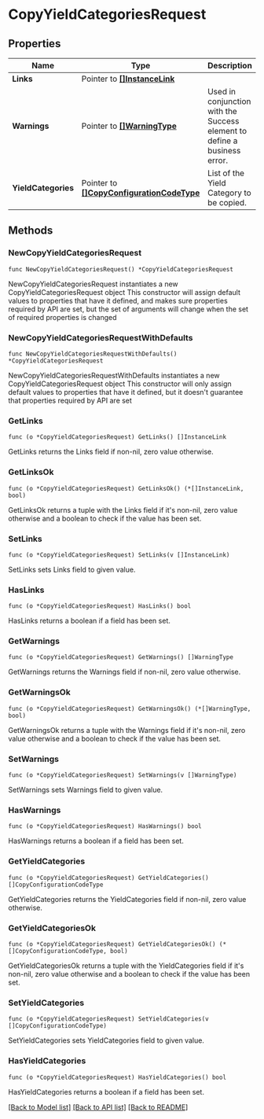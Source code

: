 # CopyYieldCategoriesRequest

## Properties

Name | Type | Description | Notes
------------ | ------------- | ------------- | -------------
**Links** | Pointer to [**[]InstanceLink**](InstanceLink.md) |  | [optional] 
**Warnings** | Pointer to [**[]WarningType**](WarningType.md) | Used in conjunction with the Success element to define a business error. | [optional] 
**YieldCategories** | Pointer to [**[]CopyConfigurationCodeType**](CopyConfigurationCodeType.md) | List of the Yield Category to be copied. | [optional] 

## Methods

### NewCopyYieldCategoriesRequest

`func NewCopyYieldCategoriesRequest() *CopyYieldCategoriesRequest`

NewCopyYieldCategoriesRequest instantiates a new CopyYieldCategoriesRequest object
This constructor will assign default values to properties that have it defined,
and makes sure properties required by API are set, but the set of arguments
will change when the set of required properties is changed

### NewCopyYieldCategoriesRequestWithDefaults

`func NewCopyYieldCategoriesRequestWithDefaults() *CopyYieldCategoriesRequest`

NewCopyYieldCategoriesRequestWithDefaults instantiates a new CopyYieldCategoriesRequest object
This constructor will only assign default values to properties that have it defined,
but it doesn't guarantee that properties required by API are set

### GetLinks

`func (o *CopyYieldCategoriesRequest) GetLinks() []InstanceLink`

GetLinks returns the Links field if non-nil, zero value otherwise.

### GetLinksOk

`func (o *CopyYieldCategoriesRequest) GetLinksOk() (*[]InstanceLink, bool)`

GetLinksOk returns a tuple with the Links field if it's non-nil, zero value otherwise
and a boolean to check if the value has been set.

### SetLinks

`func (o *CopyYieldCategoriesRequest) SetLinks(v []InstanceLink)`

SetLinks sets Links field to given value.

### HasLinks

`func (o *CopyYieldCategoriesRequest) HasLinks() bool`

HasLinks returns a boolean if a field has been set.

### GetWarnings

`func (o *CopyYieldCategoriesRequest) GetWarnings() []WarningType`

GetWarnings returns the Warnings field if non-nil, zero value otherwise.

### GetWarningsOk

`func (o *CopyYieldCategoriesRequest) GetWarningsOk() (*[]WarningType, bool)`

GetWarningsOk returns a tuple with the Warnings field if it's non-nil, zero value otherwise
and a boolean to check if the value has been set.

### SetWarnings

`func (o *CopyYieldCategoriesRequest) SetWarnings(v []WarningType)`

SetWarnings sets Warnings field to given value.

### HasWarnings

`func (o *CopyYieldCategoriesRequest) HasWarnings() bool`

HasWarnings returns a boolean if a field has been set.

### GetYieldCategories

`func (o *CopyYieldCategoriesRequest) GetYieldCategories() []CopyConfigurationCodeType`

GetYieldCategories returns the YieldCategories field if non-nil, zero value otherwise.

### GetYieldCategoriesOk

`func (o *CopyYieldCategoriesRequest) GetYieldCategoriesOk() (*[]CopyConfigurationCodeType, bool)`

GetYieldCategoriesOk returns a tuple with the YieldCategories field if it's non-nil, zero value otherwise
and a boolean to check if the value has been set.

### SetYieldCategories

`func (o *CopyYieldCategoriesRequest) SetYieldCategories(v []CopyConfigurationCodeType)`

SetYieldCategories sets YieldCategories field to given value.

### HasYieldCategories

`func (o *CopyYieldCategoriesRequest) HasYieldCategories() bool`

HasYieldCategories returns a boolean if a field has been set.


[[Back to Model list]](../README.md#documentation-for-models) [[Back to API list]](../README.md#documentation-for-api-endpoints) [[Back to README]](../README.md)



